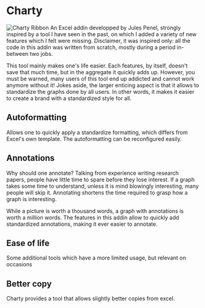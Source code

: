 # Charty
<img src="https://user-images.githubusercontent.com/80980344/218345968-d2e8e160-1f10-4ab6-8068-445c2fe73435.png" title="Charty Ribbon">
An Excel addin developped by Jules Penel, strongly inspired by a tool I have seen in the past, on which I added a variety of new features which I felt were missing. Disclaimer, it was inspired only: all the code in this addin was written from scratch, mostly during a period in-between two jobs.


This tool mainly makes one's life easier. Each features, by itself, doesn't save that much time, but in the aggregate it quickly adds up. However, you must be warned, many users of this tool end up addicted and cannot work anymore without it! Jokes aside, the larger enticing aspect is that it allows to standardize the graphs done by all users. In other words, it makes it easier to create a brand with a standardized style for all.

## Autoformatting
Allows one to quickly apply a standardize formatting, which differs from Excel's own template. The autoformatting can be reconfigured easily.

## Annotations
Why should one annotate? Talking from experience writing research papers, people have little time to spare before they lose interest. If a graph takes some time to understand, unless it is mind blowingly interesting, many people will skip it. Annotating shortens the time required to grasp how a graph is interesting.

While a picture is worth a thousand words, a graph with annotations is worth a million words.
The features in this addin allow to quickly add standardized annotations, making it ever easier to annotate.

## Ease of life
Some additional tools which have a more limited usage, but relevant on occasions

## Better copy
Charty provides a tool that allows slightly better copies from excel.

